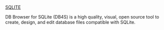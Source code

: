 [SQLITE](https://sqlitebrowser.org/)

DB Browser for SQLite (DB4S) is a high quality, visual, open source tool to
create, design, and edit database files compatible with SQLite.
